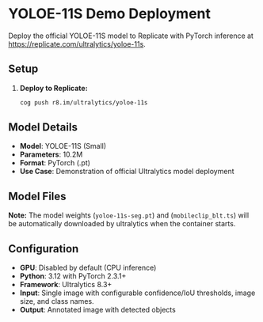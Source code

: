 # YOLOE-11S Demo Deployment

Deploy the official YOLOE-11S model to Replicate with PyTorch inference at <https://replicate.com/ultralytics/yoloe-11s>.

## Setup

1. **Deploy to Replicate:**

   ```bash
   cog push r8.im/ultralytics/yoloe-11s
   ```

## Model Details

- **Model**: YOLOE-11S (Small)
- **Parameters**: 10.2M
- **Format**: PyTorch (.pt)
- **Use Case**: Demonstration of official Ultralytics model deployment

## Model Files

**Note:** The model weights (`yoloe-11s-seg.pt`) and (`mobileclip_blt.ts`) will be automatically downloaded by ultralytics when the container starts.

## Configuration

- **GPU**: Disabled by default (CPU inference)
- **Python**: 3.12 with PyTorch 2.3.1+
- **Framework**: Ultralytics 8.3+
- **Input**: Single image with configurable confidence/IoU thresholds, image size, and class names.
- **Output**: Annotated image with detected objects
